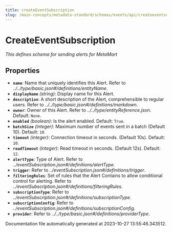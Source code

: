 ```yaml
---
title: createEventSubscription
slug: /main-concepts/metadata-standard/schemas/events/api/createeventsubscription
---
```


# CreateEventSubscription

*This defines schema for sending alerts for MetaMart*

## Properties

- **`name`**: Name that uniquely identifies this Alert. Refer to *../../type/basic.json#/definitions/entityName*.
- **`displayName`** *(string)*: Display name for this Alert.
- **`description`**: A short description of the Alert, comprehensible to regular users. Refer to *../../type/basic.json#/definitions/markdown*.
- **`owner`**: Owner of this Alert. Refer to *../../type/entityReference.json*. Default: `None`.
- **`enabled`** *(boolean)*: Is the alert enabled. Default: `True`.
- **`batchSize`** *(integer)*: Maximum number of events sent in a batch (Default 10). Default: `10`.
- **`timeout`** *(integer)*: Connection timeout in seconds. (Default 10s). Default: `10`.
- **`readTimeout`** *(integer)*: Read timeout in seconds. (Default 12s). Default: `12`.
- **`alertType`**: Type of Alert. Refer to *../eventSubscription.json#/definitions/alertType*.
- **`trigger`**: Refer to *../eventSubscription.json#/definitions/trigger*.
- **`filteringRules`**: Set of rules that the Alert Contains to allow conditional control for alerting. Refer to *../eventSubscription.json#/definitions/filteringRules*.
- **`subscriptionType`**: Refer to *../eventSubscription.json#/definitions/subscriptionType*.
- **`subscriptionConfig`**: Refer to *../eventSubscription.json#/definitions/subscriptionConfig*.
- **`provider`**: Refer to *../../type/basic.json#/definitions/providerType*.


Documentation file automatically generated at 2023-10-27 13:55:46.343512.
